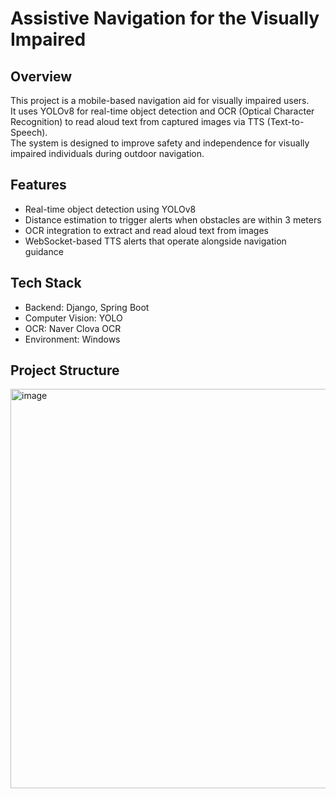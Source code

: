 # Assistive Navigation for the Visually Impaired

## Overview
This project is a mobile-based navigation aid for visually impaired users.  
It uses YOLOv8 for real-time object detection and OCR (Optical Character Recognition) to read aloud text from captured images via TTS (Text-to-Speech).  
The system is designed to improve safety and independence for visually impaired individuals during outdoor navigation.

## Features
- Real-time object detection using YOLOv8
- Distance estimation to trigger alerts when obstacles are within 3 meters
- OCR integration to extract and read aloud text from images
- WebSocket-based TTS alerts that operate alongside navigation guidance

## Tech Stack
- Backend: Django, Spring Boot
- Computer Vision: YOLO
- OCR: Naver Clova OCR
- Environment: Windows

## Project Structure
<img width="948" height="639" alt="image" src="https://github.com/user-attachments/assets/f1027704-2368-4a16-bc62-efc8cc704d9b" />
